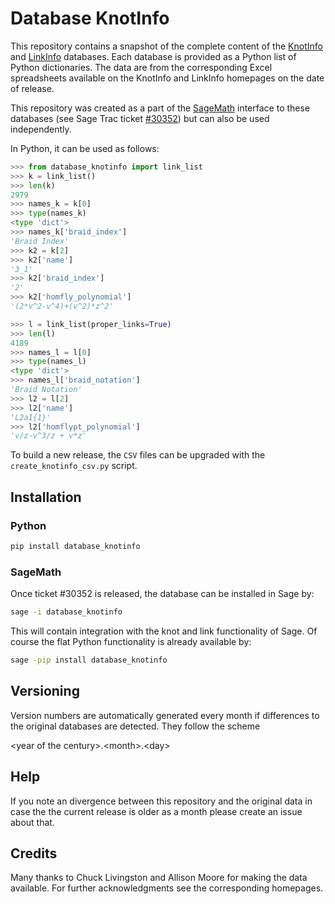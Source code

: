 # Database KnotInfo

This repository contains a snapshot of the complete content
of the [KnotInfo](https://knotinfo.math.indiana.edu/) and
[LinkInfo](https://linkinfo.sitehost.iu.edu/) databases.
Each database is provided as a Python list of Python dictionaries.
The data are from the corresponding Excel spreadsheets available
on the KnotInfo and LinkInfo homepages on the date of release.

This repository was created as a part of the
[SageMath](https://www.sagemath.org/) interface to these databases
(see Sage Trac ticket [#30352](https://trac.sagemath.org/ticket/30352))
but can also be used independently.

In Python, it can be used as follows:

```python
>>> from database_knotinfo import link_list
>>> k = link_list()
>>> len(k)
2979
>>> names_k = k[0]
>>> type(names_k)
<type 'dict'>
>>> names_k['braid_index']
'Braid Index'
>>> k2 = k[2]
>>> k2['name']
'3_1'
>>> k2['braid_index']
'2'
>>> k2['homfly_polynomial']
'(2*v^2-v^4)+(v^2)*z^2'

>>> l = link_list(proper_links=True)
>>> len(l)
4189
>>> names_l = l[0]
>>> type(names_l)
<type 'dict'>
>>> names_l['braid_notation']
'Braid Notation'
>>> l2 = l[2]
>>> l2['name']
'L2a1{1}'
>>> l2['homflypt_polynomial']
'v/z-v^3/z + v*z'
```

To build a new release, the `CSV` files can be upgraded
with the `create_knotinfo_csv.py` script.

## Installation

### Python

```bash
pip install database_knotinfo
```

### SageMath

Once ticket #30352 is released, the database can be installed in Sage by:

```bash
sage -i database_knotinfo
```

This will contain integration with the knot and link functionality of Sage.
Of course the flat Python functionality is already available by:

```bash
sage -pip install database_knotinfo
```

## Versioning

Version numbers are automatically generated every month if differences to the
original databases are detected. They follow the scheme

\<year of the century\>.\<month\>.\<day\>

## Help

If you note an divergence between this repository and the original data in case
the the current release is older as a month please create an issue about that.

## Credits

Many thanks to Chuck Livingston and Allison Moore for making the data
available. For further acknowledgments see the corresponding homepages.
